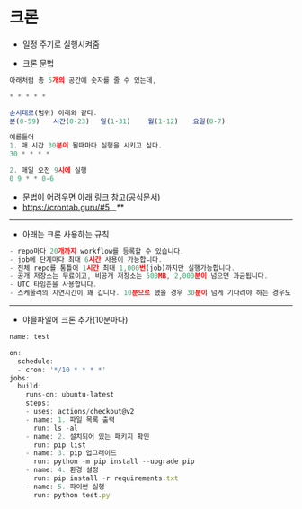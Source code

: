 # 크론 

- 일정 주기로 실행시켜줌

- 크론 문법
```js
아래처럼 총 5개의 공간에 숫자를 줄 수 있는데,

* * * * * 

순서대로(범위) 아래와 같다.
분(0-59)　　시간(0-23)　 일(1-31)　　 월(1-12)　  요일(0-7)

예를들어
1. 매 시간 30분이 될때마다 실행을 시키고 싶다.
30 * * * *

2. 매일 오전 9시에 실행
0 9 * * 0-6
```

- 문법이 어려우면 아래 링크 참고(공식문서)
- https://crontab.guru/#5_*_*_*_*
-------------------- 

- 아래는 크론 사용하는 규칙
```js
- repo마다 20개까지 workflow를 등록할 수 있습니다.
- job에 단계마다 최대 6시간 사용이 가능합니다.
- 전체 repo를 통틀어 1시간 최대 1,000번(job)까지만 실행가능합니다.
- 공개 저장소는 무료이고, 비공개 저장소는 500MB, 2,000분이 넘으면 과금됩니다.
- UTC 타임존을 사용합니다.
- 스케줄러의 지연시간이 꽤 깁니다. 10분으로 했을 경우 30분이 넘게 기다려야 하는 경우도 있으며, 사용량이 많아서 지연되는 것으로 보입니다. google에 github actions cron delay로 검색해보시면 다른 repo도 동일한 현상임을 알 수 있습니다.
```
--------------------
- 야믈파일에 크론 추가(10분마다)

```js
name: test

on: 
  schedule:
  - cron: '*/10 * * * *'
jobs:
  build:
    runs-on: ubuntu-latest
    steps:
    - uses: actions/checkout@v2
    - name: 1. 파일 목록 출력
      run: ls -al
    - name: 2. 설치되어 있는 패키지 확인
      run: pip list
    - name: 3. pip 업그래이드
      run: python -m pip install --upgrade pip
    - name: 4. 환경 설정
      run: pip install -r requirements.txt
    - name: 5. 파이썬 실행
      run: python test.py
```
